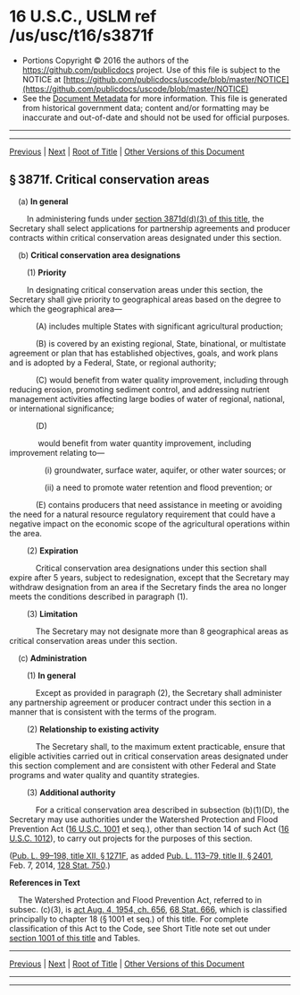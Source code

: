 ---
---

# 16 U.S.C., USLM ref /us/usc/t16/s3871f

* Portions Copyright © 2016 the authors of the https://github.com/publicdocs project.
  Use of this file is subject to the NOTICE at [https://github.com/publicdocs/uscode/blob/master/NOTICE](https://github.com/publicdocs/uscode/blob/master/NOTICE)
* See the [Document Metadata](././../../../../..//README.md) for more information.
  This file is generated from historical government data; content and/or formatting may be inaccurate and out-of-date and should not be used for official purposes.

----------
----------

[Previous](./../../../../..//us/usc/t16/ch58/schVIII/m__us_usc_t16_s3871e.md) | [Next](./../../../../..//us/usc/t16/ch59/m__us_usc_t16_ch59.md) | [Root of Title](./../../../../../) | [Other Versions of this Document](https://publicdocs.github.io/go/links?ns=uslm&ref=%2Fus%2Fusc%2Ft16%2Fs3871f)

## § 3871f. Critical conservation areas

    (a) __In general__ 

        In administering funds under [section 3871d(d)(3) of this title][/us/usc/t16/s3871d/d/3], the Secretary shall select applications for partnership agreements and producer contracts within critical conservation areas designated under this section.

    (b) __Critical conservation area designations__ 

        (1) __Priority__ 

        In designating critical conservation areas under this section, the Secretary shall give priority to geographical areas based on the degree to which the geographical area—

            (A) includes multiple States with significant agricultural production;

            (B) is covered by an existing regional, State, binational, or multistate agreement or plan that has established objectives, goals, and work plans and is adopted by a Federal, State, or regional authority;

            (C) would benefit from water quality improvement, including through reducing erosion, promoting sediment control, and addressing nutrient management activities affecting large bodies of water of regional, national, or international significance;

            (D)

             would benefit from water quantity improvement, including improvement relating to—

                (i) groundwater, surface water, aquifer, or other water sources; or

                (ii) a need to promote water retention and flood prevention; or

            (E) contains producers that need assistance in meeting or avoiding the need for a natural resource regulatory requirement that could have a negative impact on the economic scope of the agricultural operations within the area.

        (2) __Expiration__ 

            Critical conservation area designations under this section shall expire after 5 years, subject to redesignation, except that the Secretary may withdraw designation from an area if the Secretary finds the area no longer meets the conditions described in paragraph (1).

        (3) __Limitation__ 

            The Secretary may not designate more than 8 geographical areas as critical conservation areas under this section.

    (c) __Administration__ 

        (1) __In general__ 

            Except as provided in paragraph (2), the Secretary shall administer any partnership agreement or producer contract under this section in a manner that is consistent with the terms of the program.

        (2) __Relationship to existing activity__ 

            The Secretary shall, to the maximum extent practicable, ensure that eligible activities carried out in critical conservation areas designated under this section complement and are consistent with other Federal and State programs and water quality and quantity strategies.

        (3) __Additional authority__ 

            For a critical conservation area described in subsection (b)(1)(D), the Secretary may use authorities under the Watershed Protection and Flood Prevention Act ([16 U.S.C. 1001][/us/usc/t16/s1001] et seq.), other than section 14 of such Act ([16 U.S.C. 1012][/us/usc/t16/s1012]), to carry out projects for the purposes of this section.

([Pub. L. 99–198, title XII, § 1271F][/us/pl/99/198/s1271F], as added [Pub. L. 113–79, title II, § 2401][/us/pl/113/79/s2401], Feb. 7, 2014, [128 Stat. 750][/us/stat/128/750].)

 __References in Text__ 

    The Watershed Protection and Flood Prevention Act, referred to in subsec. (c)(3), is [act Aug. 4, 1954, ch. 656][/us/act/1954-08-04/ch656], [68 Stat. 666][/us/stat/68/666], which is classified principally to chapter 18 (§ 1001 et seq.) of this title. For complete classification of this Act to the Code, see Short Title note set out under [section 1001 of this title][/us/usc/t16/s1001] and Tables.

----------

[Previous](./../../../../..//us/usc/t16/ch58/schVIII/m__us_usc_t16_s3871e.md) | [Next](./../../../../..//us/usc/t16/ch59/m__us_usc_t16_ch59.md) | [Root of Title](./../../../../../) | [Other Versions of this Document](https://publicdocs.github.io/go/links?ns=uslm&ref=%2Fus%2Fusc%2Ft16%2Fs3871f)

----------
----------

[/us/usc/t16/s3871d/d/3]: https://publicdocs.github.io/go/links?ns=uslm&ref=%2Fus%2Fusc%2Ft16%2Fs3871d%2Fd%2F3
[/us/usc/t16/s1001]: https://publicdocs.github.io/go/links?ns=uslm&ref=%2Fus%2Fusc%2Ft16%2Fs1001
[/us/usc/t16/s1012]: https://publicdocs.github.io/go/links?ns=uslm&ref=%2Fus%2Fusc%2Ft16%2Fs1012
[/us/pl/99/198/s1271F]: https://publicdocs.github.io/go/links?ns=uslm&ref=%2Fus%2Fpl%2F99%2F198%2Fs1271F
[/us/pl/113/79/s2401]: https://publicdocs.github.io/go/links?ns=uslm&ref=%2Fus%2Fpl%2F113%2F79%2Fs2401
[/us/stat/128/750]: https://publicdocs.github.io/go/links?ns=uslm&ref=%2Fus%2Fstat%2F128%2F750
[/us/act/1954-08-04/ch656]: https://publicdocs.github.io/go/links?ns=uslm&ref=%2Fus%2Fact%2F1954-08-04%2Fch656
[/us/stat/68/666]: https://publicdocs.github.io/go/links?ns=uslm&ref=%2Fus%2Fstat%2F68%2F666
[/us/usc/t16/s1001]: https://publicdocs.github.io/go/links?ns=uslm&ref=%2Fus%2Fusc%2Ft16%2Fs1001


